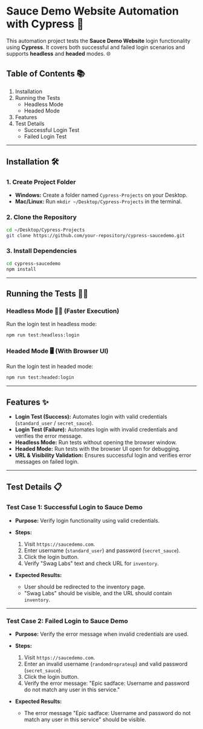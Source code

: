 # **Sauce Demo Website Automation with Cypress 🚀**

This automation project tests the **Sauce Demo Website** login functionality using **Cypress**. It covers both successful and failed login scenarios and supports **headless** and **headed** modes. 🌐

## **Table of Contents 📚**
1. Installation
2. Running the Tests
   - Headless Mode
   - Headed Mode
3. Features
4. Test Details
   - Successful Login Test
   - Failed Login Test

---

## **Installation 🛠️**

### 1. **Create Project Folder**

- **Windows:** Create a folder named `Cypress-Projects` on your Desktop.
- **Mac/Linux:** Run `mkdir ~/Desktop/Cypress-Projects` in the terminal.

### 2. **Clone the Repository**

```bash
cd ~/Desktop/Cypress-Projects
git clone https://github.com/your-repository/cypress-saucedemo.git
```

### 3. **Install Dependencies**

```bash
cd cypress-saucedemo
npm install
```

---

## **Running the Tests 🏃‍♂️**

### **Headless Mode 🧑‍💻** (Faster Execution)

Run the login test in headless mode:

```bash
npm run test:headless:login
```

### **Headed Mode 🖥️** (With Browser UI)

Run the login test in headed mode:

```bash
npm run test:headed:login
```

---

## **Features ✨**

- **Login Test (Success):** Automates login with valid credentials (`standard_user` / `secret_sauce`).
- **Login Test (Failure):** Automates login with invalid credentials and verifies the error message.
- **Headless Mode:** Run tests without opening the browser window.
- **Headed Mode:** Run tests with the browser UI open for debugging.
- **URL & Visibility Validation:** Ensures successful login and verifies error messages on failed login.

---

## **Test Details 📋**

### **Test Case 1: Successful Login to Sauce Demo**

- **Purpose:** Verify login functionality using valid credentials.
- **Steps:**
  1. Visit `https://saucedemo.com`.
  2. Enter username (`standard_user`) and password (`secret_sauce`).
  3. Click the login button.
  4. Verify "Swag Labs" text and check URL for `inventory`.
  
- **Expected Results:**
  - User should be redirected to the inventory page.
  - "Swag Labs" should be visible, and the URL should contain `inventory`.

---

### **Test Case 2: Failed Login to Sauce Demo**

- **Purpose:** Verify the error message when invalid credentials are used.
- **Steps:**
  1. Visit `https://saucedemo.com`.
  2. Enter an invalid username (`randomdroprateup`) and valid password (`secret_sauce`).
  3. Click the login button.
  4. Verify the error message: "Epic sadface: Username and password do not match any user in this service."
  
- **Expected Results:**
  - The error message "Epic sadface: Username and password do not match any user in this service" should be visible.
  
